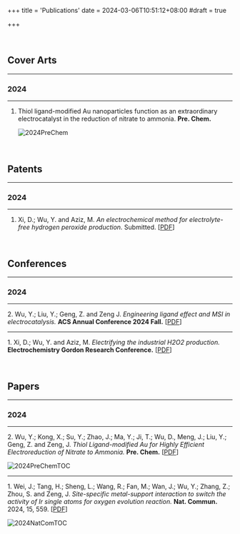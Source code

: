 +++
title = 'Publications'
date = 2024-03-06T10:51:12+08:00
#draft = true

+++

&nbsp;

## **Cover Arts**

------

### **2024**

------

1. Thiol ligand-modified Au nanoparticles function as an extraordinary electrocatalyst in the reduction of nitrate to ammonia. **Pre. Chem.**

   ![2024PreChem](/pub-img/Cover-Art-2024-Pre-Chem.png)

&nbsp;

## **Patents**

------

### **2024**

------

1. Xi, D.; Wu, Y. and Aziz, M. *An electrochemical method for electrolyte-free hydrogen peroxide production.* Submitted.  [[PDF](/pub-img/Patent-H2O2-2024.pdf)]

&nbsp;

## **Conferences**

------

### **2024**

------

$2.$ Wu, Y.; Liu, Y.; Geng, Z. and Zeng J. *Engineering ligand effect and MSI in electrocatalysis.* **ACS Annual Conference 2024 Fall.** [[PDF](/pub-img/ACS-Conference-2024.pdf)]

------

$1.$ Xi, D.; Wu, Y. and Aziz, M. *Electrifying the industrial H2O2 production.* **Electrochemistry Gordon Research Conference.** [[PDF](/pub-img/GRC-H2O2-Poster-2024.pdf)]

&nbsp;

## **Papers**

------

### **2024**

------

$2.$  Wu, Y.; Kong, X.; Su, Y.; Zhao, J.; Ma, Y.; Ji, T.; Wu, D., Meng, J.; Liu, Y.; Geng, Z. and Zeng, J. *Thiol Ligand-modified Au for Highly Efficient Electroreduction of Nitrate to Ammonia.* **Pre. Chem.** [[PDF](/pub-img/PreChem2024.pdf)]

![2024PreChemTOC](/pub-img/PreChem2024.png)

------

$1.$ Wei, J.; Tang, H.; Sheng, L.; Wang, R.; Fan, M.; Wan, J.; Wu, Y.; Zhang, Z.; Zhou, S. and Zeng, J. *Site-specific metal-support interaction to switch the activity of Ir single atoms for oxygen evolution reaction.*  **Nat. Commun.** 2024, 15, 559.  [[PDF](/pub-img/NatCom2024.pdf)]

![2024NatComTOC](/pub-img/NatCom2024.jpg)

&nbsp;
